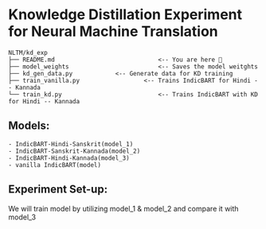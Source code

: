 # Knowledge Distillation Experiment for Neural Machine Translation

```
NLTM/kd_exp
├── README.md                             <-- You are here 📌
├── model_weights                         <-- Saves the model weitghts
├── kd_gen_data.py			  <-- Generate data for KD training
├── train_vanilla.py          		  <-- Trains IndicBART for Hindi -- Kannada
└── train_kd.py                           <-- Trains IndicBART with KD for Hindi -- Kannada
```
## Models:

```
- IndicBART-Hindi-Sanskrit(model_1)
- IndicBART-Sanskrit-Kannada(model_2)
- IndicBART-Hindi-Kannada(model_3)
- vanilla IndicBART(model)
```

## Experiment Set-up:

We will train model by utilizing model_1 & model_2 and compare it with model_3

